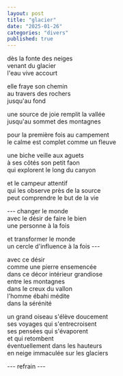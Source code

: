 ```yaml
---
layout: post
title: "glacier"
date: "2025-01-26"
categories: "divers"
published: true
---
```


dès la fonte des neiges  
venant du glacier  
l'eau vive accourt  

elle fraye son chemin  
au travers des rochers  
jusqu'au fond  

une source de joie remplit la vallée  
jusqu'au sommet des montagnes  

pour la première fois au campement  
le calme est complet comme un fleuve  

une biche veille aux aguets  
à ses côtés son petit faon  
qui explorent le long du canyon  

et le campeur attentif  
qui les observe près de la source  
peut comprendre le but de la vie  

--- changer le monde  
avec le désir de faire le bien  
une personne à la fois  

et transformer le monde  
un cercle d'influence à la fois ---  

avec ce désir  
comme une pierre ensemencée  
dans ce décor intérieur grandiose  
entre les montagnes  
dans le creux du vallon  
l'homme ébahi médite  
dans la sérénité  

un grand oiseau s'élève doucement  
ses voyages qui s'entrecroisent  
ses pensées qui s'évaporent  
et qui retombent  
éventuellement dans les hauteurs  
en neige immaculée sur les glaciers  

--- refrain ---
